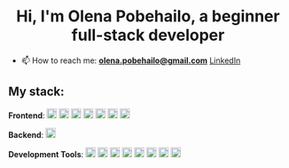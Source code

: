 <h1 align="center"> Hi, I'm Olena Pobehailo, a beginner full-stack developer</h1>

- 📫 How to reach me:  **olena.pobehailo@gmail.com**   <a href="https://www.linkedin.com/in/olena-pobehailo/">LinkedIn</a>  

## My stack:

**Frontend**: 
<img src="https://img.shields.io/badge/html5-%23E34F26.svg?style=for-the-badge&logo=html5&logoColor=white" height="18" /> <img src="https://img.shields.io/badge/CSS3-1572B6?style=for-the-badge&logo=css3&logoColor=white" height="18" /> <img src="https://img.shields.io/badge/SASS-hotpink.svg?style=for-the-badge&logo=SASS&logoColor=white" height="18" /> <img src="https://img.shields.io/badge/javascript-%23323330.svg?style=for-the-badge&logo=javascript&logoColor=%23F7DF1E" height="18" /> <img src="https://img.shields.io/badge/react-%2320232a.svg?style=for-the-badge&logo=react&logoColor=%2361DAFB" height="18" /> <img src="https://img.shields.io/badge/redux-%23593d88.svg?style=for-the-badge&logo=redux&logoColor=white" height="18" /> <img src="https://img.shields.io/badge/typescript-%23007ACC.svg?style=for-the-badge&logo=typescript&logoColor=white" height="18" />

**Backend**: 
<img src="https://img.shields.io/badge/node.js-6DA55F?style=for-the-badge&logo=node.js&logoColor=white" height="18" />

**Development Tools**: 
<img src="https://img.shields.io/badge/Visual%20Studio%20Code-0078d7.svg?style=for-the-badge&logo=visual-studio-code&logoColor=white" height="18" /> <img src="https://img.shields.io/badge/Figma-%23F24E1E.svg?style=for-the-badge&logo=figma&logoColor=white" height="18" /> <img src="https://img.shields.io/badge/GitHub-%23121011.svg?style=for-the-badge&logo=github&logoColor=white" height="18" /> <img src="https://img.shields.io/badge/Git-%23F05033.svg?style=for-the-badge&logo=git&logoColor=white" height="18" /> <img src="https://img.shields.io/badge/Vercel-%23000000.svg?style=for-the-badge&logo=vercel&logoColor=white" height="18" /> <img src="https://img.shields.io/badge/Postman-FF6C37?style=for-the-badge&logo=postman&logoColor=white" height="18" /> <img src="https://img.shields.io/badge/Trello-%23026AA7.svg?style=for-the-badge&logo=Trello&logoColor=white" height="18" /> <img src="https://img.shields.io/badge/render-%233f3f3f.svg?style=for-the-badge&logoColor=white" height="18" />


<!--
**OlenaPobehailo/OlenaPobehailo** is a ✨ _special_ ✨ repository because its `README.md` (this file) appears on your GitHub profile.

Here are some ideas to get you started:

- 🔭 I’m currently working on ...
- 🌱 I’m currently learning ...
- 👯 I’m looking to collaborate on ...
- 🤔 I’m looking for help with ...
- 💬 Ask me about ...
- 😄 Pronouns: ...
- ⚡ Fun fact: ...
-->
